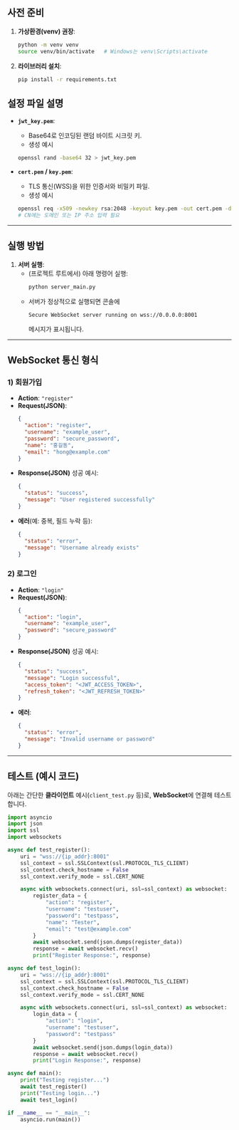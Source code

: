 ## 사전 준비

1. **가상환경(venv) 권장**:  
   ```bash
   python -m venv venv
   source venv/bin/activate   # Windows는 venv\Scripts\activate
   ```
2. **라이브러리 설치**:  
   ```bash
   pip install -r requirements.txt
   ```

## 설정 파일 설명

- **`jwt_key.pem`**:  
  - Base64로 인코딩된 랜덤 바이트 시크릿 키.  
  - 생성 예시
  ```bash
  openssl rand -base64 32 > jwt_key.pem
  ```

- **`cert.pem` / `key.pem`**:  
  - TLS 통신(WSS)을 위한 인증서와 비밀키 파일.  
  - 생성 예시
  ```bash
  openssl req -x509 -newkey rsa:2048 -keyout key.pem -out cert.pem -days 365 -nodes
  # CN에는 도메인 또는 IP 주소 입력 필요
  ```


---

## 실행 방법
1. **서버 실행**:  
   - (프로젝트 루트에서) 아래 명령어 실행:
     ```bash
     python server_main.py
     ```
   - 서버가 정상적으로 실행되면 콘솔에  
     ```
     Secure WebSocket server running on wss://0.0.0.0:8001
     ```
     메시지가 표시됩니다.
---

## WebSocket 통신 형식

### 1) 회원가입

- **Action**: `"register"`
- **Request(JSON)**:
  ```json
  {
    "action": "register",
    "username": "example_user",
    "password": "secure_password",
    "name": "홍길동",
    "email": "hong@example.com"
  }
  ```
- **Response(JSON)** 성공 예시:
  ```json
  {
    "status": "success",
    "message": "User registered successfully"
  }
  ```
- **에러**(예: 중복, 필드 누락 등):
  ```json
  {
    "status": "error",
    "message": "Username already exists"
  }
  ```

### 2) 로그인

- **Action**: `"login"`
- **Request(JSON)**:
  ```json
  {
    "action": "login",
    "username": "example_user",
    "password": "secure_password"
  }
  ```
- **Response(JSON)** 성공 예시:
  ```json
  {
    "status": "success",
    "message": "Login successful",
    "access_token": "<JWT_ACCESS_TOKEN>",
    "refresh_token": "<JWT_REFRESH_TOKEN>"
  }
  ```
- **에러**:
  ```json
  {
    "status": "error",
    "message": "Invalid username or password"
  }
  ```

---

## 테스트 (예시 코드)

아래는 간단한 **클라이언트** 예시(`client_test.py` 등)로, **WebSocket**에 연결해 테스트합니다.

```python
import asyncio
import json
import ssl
import websockets

async def test_register():
    uri = "wss://{ip_addr}:8001"
    ssl_context = ssl.SSLContext(ssl.PROTOCOL_TLS_CLIENT)
    ssl_context.check_hostname = False
    ssl_context.verify_mode = ssl.CERT_NONE

    async with websockets.connect(uri, ssl=ssl_context) as websocket:
        register_data = {
            "action": "register",
            "username": "testuser",
            "password": "testpass",
            "name": "Tester",
            "email": "test@example.com"
        }
        await websocket.send(json.dumps(register_data))
        response = await websocket.recv()
        print("Register Response:", response)

async def test_login():
    uri = "wss://{ip_addr}:8001"
    ssl_context = ssl.SSLContext(ssl.PROTOCOL_TLS_CLIENT)
    ssl_context.check_hostname = False
    ssl_context.verify_mode = ssl.CERT_NONE

    async with websockets.connect(uri, ssl=ssl_context) as websocket:
        login_data = {
            "action": "login",
            "username": "testuser",
            "password": "testpass"
        }
        await websocket.send(json.dumps(login_data))
        response = await websocket.recv()
        print("Login Response:", response)

async def main():
    print("Testing register...")
    await test_register()
    print("Testing login...")
    await test_login()

if __name__ == "__main__":
    asyncio.run(main())
```